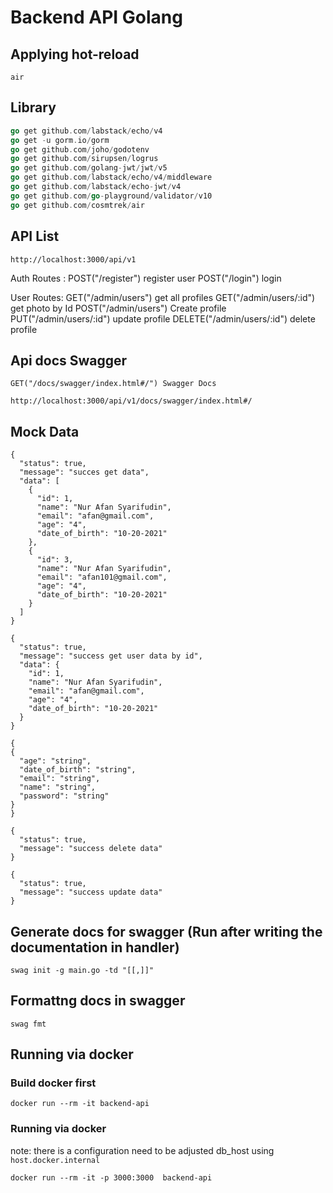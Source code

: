 # Backend API Golang

## Applying hot-reload

`air`

## Library

```go
go get github.com/labstack/echo/v4
go get -u gorm.io/gorm
go get github.com/joho/godotenv
go get github.com/sirupsen/logrus
go get github.com/golang-jwt/jwt/v5
go get github.com/labstack/echo/v4/middleware
go get github.com/labstack/echo-jwt/v4
go get github.com/go-playground/validator/v10
go get github.com/cosmtrek/air
```

## API List

    http://localhost:3000/api/v1

Auth Routes :
POST("/register") register user
POST("/login") login

User Routes:
GET("/admin/users") get all profiles
GET("/admin/users/:id") get photo by Id
POST("/admin/users") Create profile
PUT("/admin/users/:id") update profile
DELETE("/admin/users/:id") delete profile

## Api docs Swagger

    GET("/docs/swagger/index.html#/") Swagger Docs

    http://localhost:3000/api/v1/docs/swagger/index.html#/

## Mock Data

```Get all users
{
  "status": true,
  "message": "succes get data",
  "data": [
    {
      "id": 1,
      "name": "Nur Afan Syarifudin",
      "email": "afan@gmail.com",
      "age": "4",
      "date_of_birth": "10-20-2021"
    },
    {
      "id": 3,
      "name": "Nur Afan Syarifudin",
      "email": "afan101@gmail.com",
      "age": "4",
      "date_of_birth": "10-20-2021"
    }
  ]
}
```

```Get user by id
{
  "status": true,
  "message": "success get user data by id",
  "data": {
    "id": 1,
    "name": "Nur Afan Syarifudin",
    "email": "afan@gmail.com",
    "age": "4",
    "date_of_birth": "10-20-2021"
  }
}
```

```Create new user - Payload
{
{
  "age": "string",
  "date_of_birth": "string",
  "email": "string",
  "name": "string",
  "password": "string"
}
}
```

```Delete user
{
  "status": true,
  "message": "success delete data"
}
```

```Update user
{
  "status": true,
  "message": "success update data"
}
```

## Generate docs for swagger (Run after writing the documentation in handler)

`swag init -g main.go -td "[[,]]"`

## Formattng docs in swagger

`swag fmt`

## Running via docker

### Build docker first

`docker run --rm -it backend-api`

### Running via docker

note: there is a configuration need to be adjusted db_host using `host.docker.internal`

```
docker run --rm -it -p 3000:3000  backend-api
```
